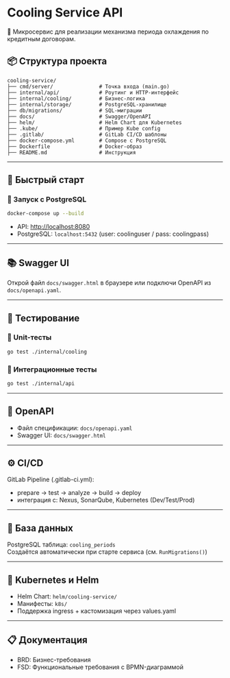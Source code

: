 # Cooling Service API

🧊 Микросервис для реализации механизма периода охлаждения по кредитным договорам.

## 📦 Структура проекта

```
cooling-service/
├── cmd/server/               # Точка входа (main.go)
├── internal/api/             # Роутинг и HTTP-интерфейс
├── internal/cooling/         # Бизнес-логика
├── internal/storage/         # PostgreSQL-хранилище
├── db/migrations/            # SQL-миграции
├── docs/                     # Swagger/OpenAPI
├── helm/                     # Helm Chart для Kubernetes
├── .kube/                    # Пример Kube config
├── .gitlab/                  # GitLab CI/CD шаблоны
├── docker-compose.yml        # Compose c PostgreSQL
├── Dockerfile                # Docker-образ
├── README.md                 # Инструкция
```

---

## 🚀 Быстрый старт

### 🔧 Запуск с PostgreSQL

```bash
docker-compose up --build
```

- API: [http://localhost:8080](http://localhost:8080)
- PostgreSQL: `localhost:5432` (user: coolinguser / pass: coolingpass)

---

## 📚 Swagger UI

Открой файл `docs/swagger.html` в браузере или подключи OpenAPI из `docs/openapi.yaml`.

---

## 🧪 Тестирование

### 🧱 Unit-тесты
```bash
go test ./internal/cooling
```

### 🔄 Интеграционные тесты
```bash
go test ./internal/api
```

---

## 📄 OpenAPI

- Файл спецификации: `docs/openapi.yaml`
- Swagger UI: `docs/swagger.html`

---

## ⚙️ CI/CD

GitLab Pipeline (.gitlab-ci.yml):

- prepare → test → analyze → build → deploy
- интеграция с: Nexus, SonarQube, Kubernetes (Dev/Test/Prod)

---

## 📂 База данных

PostgreSQL таблица: `cooling_periods`  
Создаётся автоматически при старте сервиса (см. `RunMigrations()`)

---

## 🧭 Kubernetes и Helm

- Helm Chart: `helm/cooling-service/`
- Манифесты: `k8s/`
- Поддержка ingress + кастомизация через values.yaml

---

## 📋 Документация

- BRD: Бизнес-требования
- FSD: Функциональные требования с BPMN-диаграммой